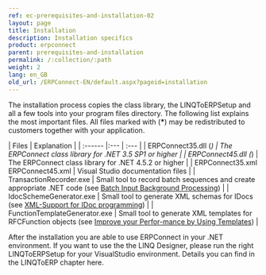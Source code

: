 ```yaml
---
ref: ec-prerequisites-and-installation-02
layout: page
title: Installation
description: Installation specifics
product: erpconnect
parent: prerequisites-and-installation
permalink: /:collection/:path
weight: 2
lang: en_GB
old_url: /ERPConnect-EN/default.aspx?pageid=installation
---
```


The installation process copies the class library, the LINQToERPSetup and all a few tools into your program files directory.
The following list explains the most important files.
All files marked with (<b>*</b>) may be redistributed to customers together with your application.  
  
| Files | Explanation |
| :------ |:--- | :--- |
| ERPConnect35.dll (<b>*</b>) | The ERPConnect class library for .NET 3.5 SP1 or higher |
| ERPConnect45.dll (<b>*</b>) | The ERPConnect class library for .NET 4.5.2 or higher |
| ERPConnect35.xml  ERPConnect45.xml | Visual Studio documentation files |
| TransactionRecorder.exe | Small tool to record batch sequences and create appropriate .NET code (see [Batch Input Background Processing](../special-classes/batch-input-background-processing)) |
| IdocSchemeGenerator.exe | 	Small tool to generate XML schemas for IDocs (see [XML-Support for IDoc programming](../receiving-and-sending-idocs/xml-support-for-idoc-programming)) |
| FunctionTemplateGenerator.exe | Small tool to generate XML templates for RFCFunction objects (see [Improve your Perfor-mance by Using Templates](../calling-bapis-and-function-modules/improve-your-performance-by-using-templates)) |

After the installation you are able to use ERPConnect in your .NET environment. If you want to use the the LINQ Designer, please run the right LINQToERPSetup for your VisualStudio environment. Details you can find in the LINQToERP chapter here.

